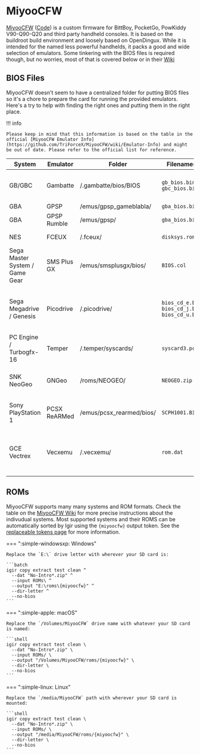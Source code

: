 # MiyooCFW

[MiyooCFW](https://github.com/TriForceX/MiyooCFW/wiki) ([Code](https://github.com/TriForceX/MiyooCFW)) is a custom firmware  for BittBoy, PocketGo, PowKiddy V90-Q90-Q20 and third party handheld consoles. It is based on the buildroot build environment and loosely based on OpenDingux. While it is intended for the named less powerful handhelds, it packs a good and wide selection of emulators. Some tinkering with the BIOS files is required though, but no worries, most of that is covered below or in their [Wiki](https://github.com/TriForceX/MiyooCFW/wiki/Emulator-Info)

## BIOS Files

MiyooCFW doesn't seem to have a centralized folder for putting BIOS files so it's a chore to prepare the card for running the provided emulators. Here's a try to help with finding the right ones and putting them in the right place.

!!! info

    Please keep in mind that this information is based on the table in the official [MiyooCFW Emulator Info](https://github.com/TriForceX/MiyooCFW/wiki/Emulator-Info) and might be out of date. Please refer to the official list for reference.

| System   | Emulator | Folder | Filenames | MD5SUMs | Comments |
|----------|----------|--------|-----------|---------|----------|
|  GB/GBC  | Gambatte | /.gambatte/bios/BIOS | `gb_bios.bin` &#10; `gbc_bios.bin` |  `32fbbd84168d3482956eb3c5051637f5` &#10; `dbfce9db9deaa2567f6a84fde55f9680`      |  Only required for authentic boot screen         |
| GBA      | GPSP     | /emus/gpsp_gameblabla/ | `gba_bios.bin` | `a860e8c0b6d573d191e4ec7db1b1e4f6` | |
| GBA      | GPSP Rumble    | /emus/gpsp/ | `gba_bios.bin` | `a860e8c0b6d573d191e4ec7db1b1e4f6` | |
| NES      | FCEUX    | /.fceux/ | `disksys.rom` |  `ca30b50f880eb660a320674ed365ef7a` | For Famicom Disk System |
| Sega Master System / Game Gear | SMS Plus GX | /emus/smsplusgx/bios/ | `BIOS.col` | `840481177270d5642a14ca71ee72844c` | System.dat calls this `bios.sms` |
| Sega Megadrive / Genesis | Picodrive | /.picodrive/ | `bios_cd_e.bin` &#10; `bios_cd_j.bin` &#10; `bios_cd_u.bin` | `e66fa1dc5820d254611fdcdba0662372` &#10; `278a9397d192149e84e820ac621a8edd` &#10; `2efd74e3232ff260e371b99f84024f7f` | for Mega-CD only. System.dat uses different casing. |
| PC Engine / Turbogfx-16 | Temper | /.temper/syscards/ | `syscard3.pce` | `38179df8f4ac870017db21ebcbf53114` | for CD based games |
| SNK NeoGeo | GNGeo | /roms/NEOGEO/ | `NEOGEO.zip` | unknown | version from FBA 0.2.97.39 works |
| Sony PlayStation 1 | PCSX ReARMed | /emus/pcsx_rearmed/bios/ | `SCPH1001.BIN` | `924e392ed05558ffdb115408c263dccf` | Optional but required for LLE, activate in options |
| GCE Vectrex | Vecxemu | /.vecxemu/ | `rom.dat` | `ab082fa8c8e632dd68589a8c7741388f` | not part of 'System.dat', available as part of vecxemu [here](https://github.com/gameblabla/vecxemu/raw/master/rom.dat) |

## ROMs

MiyooCFW supports many many systems and ROM formats. Check the table on the [MiyooCFW Wiki](https://github.com/TriForceX/MiyooCFW/wiki/Emulator-Info) for more precise instructions about the indivudual systems. Most supported systems and their ROMS can be automatically sorted by Igir using the `{miyoocfw}` output token. See the [replaceable tokens page](../../output/tokens.md) for more information.

=== ":simple-windowsxp: Windows"

    Replace the `E:\` drive letter with wherever your SD card is:

    ```batch
    igir copy extract test clean ^
      --dat "No-Intro*.zip" ^
      --input ROMs\ ^
      --output "E:\roms\{miyoocfw}" ^
      --dir-letter ^
      --no-bios
    ```

=== ":simple-apple: macOS"

    Replace the `/Volumes/MiyooCFW` drive name with whatever your SD card is named:

    ```shell
    igir copy extract test clean \
      --dat "No-Intro*.zip" \
      --input ROMs/ \
      --output "/Volumes/MiyooCFW/roms/{miyoocfw}" \
      --dir-letter \
      --no-bios
    ```

=== ":simple-linux: Linux"

    Replace the `/media/MiyooCFW` path with wherever your SD card is mounted:

    ```shell
    igir copy extract test clean \
      --dat "No-Intro*.zip" \
      --input ROMs/ \
      --output "/media/MiyooCFW/roms/{miyoocfw}" \
      --dir-letter \
      --no-bios
    ```
